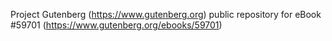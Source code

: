 Project Gutenberg (https://www.gutenberg.org) public repository for
eBook #59701 (https://www.gutenberg.org/ebooks/59701)
